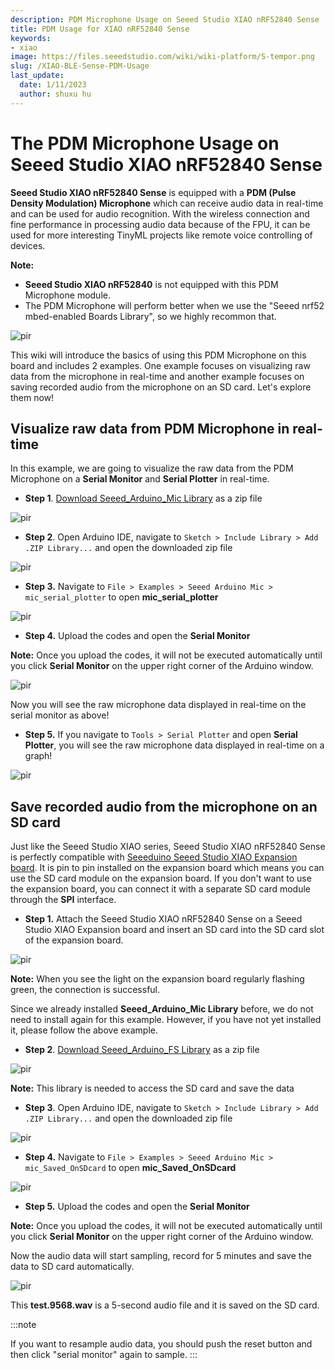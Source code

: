 ```yaml
---
description: PDM Microphone Usage on Seeed Studio XIAO nRF52840 Sense
title: PDM Usage for XIAO nRF52840 Sense
keywords:
- xiao
image: https://files.seeedstudio.com/wiki/wiki-platform/S-tempor.png
slug: /XIAO-BLE-Sense-PDM-Usage
last_update:
  date: 1/11/2023
  author: shuxu hu
---
```


# The PDM Microphone Usage on Seeed Studio XIAO nRF52840 Sense

**Seeed Studio XIAO nRF52840 Sense** is equipped with a **PDM (Pulse Density Modulation) Microphone** which can receive audio data in real-time and can be used for audio recognition. With the wireless connection and fine performance in processing audio data because of the FPU, it can be used for more interesting TinyML projects like remote voice controlling of devices.

**Note:**

- **Seeed Studio XIAO nRF52840** is not equipped with this PDM Microphone module.
- The PDM Microphone will perform better when we use the "Seeed nrf52 mbed-enabled Boards Library", so we highly recommon that.

<p style={{textAlign: 'center'}}><img src="https://files.seeedstudio.com/wiki/XIAO-BLE/XIAO_nRF52840_new7.png" alt="pir" width={600} height="auto" /></p>

This wiki will introduce the basics of using this PDM Microphone on this board and includes 2 examples. One example focuses on visualizing raw data from the microphone in real-time and another example focuses on saving recorded audio from the microphone on an SD card. Let's explore them now!

## Visualize raw data from PDM Microphone in real-time

In this example, we are going to visualize the raw data from the PDM Microphone on a **Serial Monitor** and **Serial Plotter** in real-time.

- **Step 1**. [Download Seeed_Arduino_Mic Library](https://github.com/Seeed-Studio/Seeed_Arduino_Mic) as a zip file

<p style={{textAlign: 'center'}}><img src="https://files.seeedstudio.com/wiki/XIAO-BLE/PDM-zip.png" alt="pir" width={1000} height="auto" /></p>

- **Step 2**. Open Arduino IDE, navigate to `Sketch > Include Library > Add .ZIP Library...` and open the downloaded zip file

<p style={{textAlign: 'center'}}><img src="https://files.seeedstudio.com/wiki/XIAO-BLE/add-zip.png" alt="pir" width={600} height="auto" /></p>

- **Step 3.** Navigate to `File > Examples > Seeed Arduino Mic > mic_serial_plotter` to open **mic_serial_plotter**

<p style={{textAlign: 'center'}}><img src="https://files.seeedstudio.com/wiki/XIAO-BLE/PDM-install.png" alt="pir" width={550} height="auto" /></p>

- **Step 4.** Upload the codes and open the **Serial Monitor**

**Note:** Once you upload the codes, it will not be executed automatically until you click **Serial Monitor** on the upper right corner of the Arduino window.

<p style={{textAlign: 'center'}}><img src="https://files.seeedstudio.com/wiki/XIAO-BLE/PDM-output-serial.png" alt="pir" width={550} height="auto" /></p>

Now you will see the raw microphone data displayed in real-time on the serial monitor as above!

- **Step 5.** If you navigate to `Tools > Serial Plotter` and open **Serial Plotter**, you will see the raw microphone data displayed in real-time on a graph!

<p style={{textAlign: 'center'}}><img src="https://files.seeedstudio.com/wiki/XIAO-BLE/PDM-output-graph.png" alt="pir" width={700} height="auto" /></p>

## Save recorded audio from the microphone on an SD card

Just like the Seeed Studio XIAO series, Seeed Studio XIAO nRF52840 Sense is perfectly compatible with [Seeeduino Seeed Studio XIAO Expansion board](https://www.seeedstudio.com/Seeeduino-XIAO-Expansion-board-p-4746.html). It is pin to pin installed on the expansion board which means you can use the SD card module on the expansion board. If you don't want to use the expansion board, you can connect it with a separate SD card module through the **SPI** interface.

- **Step 1.** Attach the Seeed Studio XIAO nRF52840 Sense on a Seeed Studio XIAO Expansion board and insert an SD card into the SD card slot of the expansion board.

<p style={{textAlign: 'center'}}><img src="https://files.seeedstudio.com/wiki/XIAO-BLE/SD-connect.png" alt="pir" width={500} height="auto" /></p>

**Note:** When you see the light on the expansion board regularly flashing green, the connection is successful.

Since we already installed **Seeed_Arduino_Mic Library** before, we do not need to install again for this example. However, if you have not yet installed it, please follow the above example.

- **Step 2**. [Download Seeed_Arduino_FS Library](https://github.com/Seeed-Studio/Seeed_Arduino_Mic) as a zip file

<p style={{textAlign: 'center'}}><img src="https://files.seeedstudio.com/wiki/XIAO-BLE/arduino-fs-zip.png" alt="pir" width={1000} height="auto" /></p>

**Note:** This library is needed to access the SD card and save the data

- **Step 3**. Open Arduino IDE, navigate to `Sketch > Include Library > Add .ZIP Library...` and open the downloaded zip file

<p style={{textAlign: 'center'}}><img src="https://files.seeedstudio.com/wiki/XIAO-BLE/add-zip.png" alt="pir" width={600} height="auto" /></p>

- **Step 4.** Navigate to `File > Examples > Seeed Arduino Mic > mic_Saved_OnSDcard` to open **mic_Saved_OnSDcard**

<p style={{textAlign: 'center'}}><img src="https://files.seeedstudio.com/wiki/XIAO-BLE/PDM-sd-install.jpg" alt="pir" width={550} height="auto" /></p>

- **Step 5.** Upload the codes and open the **Serial Monitor**

**Note:** Once you upload the codes, it will not be executed automatically until you click **Serial Monitor** on the upper right corner of the Arduino window.

Now the audio data will start sampling, record for 5 minutes and save the data to SD card automatically.

<p style={{textAlign: 'center'}}><img src="https://files.seeedstudio.com/wiki/XIAO-BLE/PDMsavecodeoncard.png" alt="pir" width={800} height="auto" /></p>

This **test.9568.wav** is a 5-second audio file and it is saved on the SD card.

:::note

If you want to resample audio data, you should push the reset button and then click "serial monitor" again to sample.
:::
